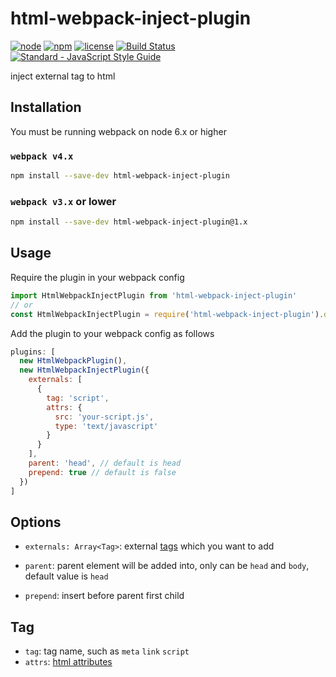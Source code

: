 # html-webpack-inject-plugin

[![node](https://img.shields.io/node/v/html-webpack-inject-plugin.svg)](https://www.npmjs.com/package/html-webpack-inject-plugin)
[![npm](https://img.shields.io/npm/v/html-webpack-inject-plugin.svg)](https://www.npmjs.com/package/html-webpack-inject-plugin)
[![license](https://img.shields.io/npm/l/html-webpack-inject-plugin.svg)](https://github.com/kagawagao/html-webpack-inject-plugin/blob/master/LICENSE)
[![Build Status](https://travis-ci.org/kagawagao/html-webpack-inject-plugin.svg?branch=master)](https://travis-ci.org/kagawagao/html-webpack-inject-plugin)
[![Standard - JavaScript Style Guide](https://img.shields.io/badge/code_style-standard-brightgreen.svg)](http://standardjs.com/)

inject external tag to html

## Installation

You must be running webpack on node 6.x or higher

### `webpack v4.x`

```bash
npm install --save-dev html-webpack-inject-plugin
```

### `webpack v3.x` or lower

```bash
npm install --save-dev html-webpack-inject-plugin@1.x
```

## Usage

Require the plugin in your webpack config

```javascript
import HtmlWebpackInjectPlugin from 'html-webpack-inject-plugin'
// or
const HtmlWebpackInjectPlugin = require('html-webpack-inject-plugin').default
```

Add the plugin to your webpack config as follows

```javascript
plugins: [
  new HtmlWebpackPlugin(),
  new HtmlWebpackInjectPlugin({
    externals: [
      {
        tag: 'script',
        attrs: {
          src: 'your-script.js',
          type: 'text/javascript'
        }
      }
    ],
    parent: 'head', // default is head
    prepend: true // default is false
  })
]
```

## Options

- `externals: Array<Tag>`: external [tags](#tag) which you want to add

- `parent`: parent element will be added into, only can be `head` and `body`, default value is `head`

- `prepend`: insert before parent first child

## Tag

- `tag`: tag name, such as `meta` `link` `script`
- `attrs`: [html attributes](https://developer.mozilla.org/en-US/docs/Web/HTML/Attributes)
